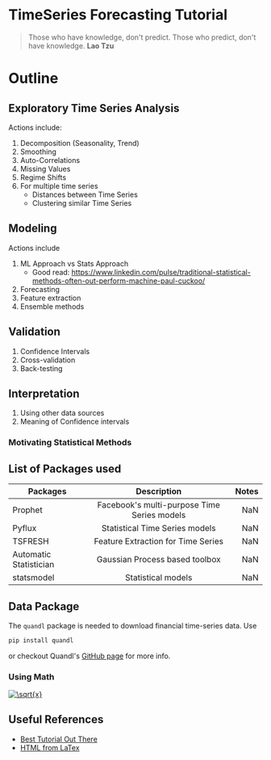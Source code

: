 # TimeSeries Forecasting Tutorial

> Those who have knowledge, don't predict. Those who predict, don't have knowledge. **Lao Tzu**


# Outline


## Exploratory Time Series Analysis

Actions include:
1. Decomposition (Seasonality, Trend)
2. Smoothing
3. Auto-Correlations
4. Missing Values
5. Regime Shifts
6. For multiple time series
    * Distances between Time Series
    * Clustering similar Time Series

## Modeling
Actions include
1. ML Approach vs Stats Approach
    * Good read: https://www.linkedin.com/pulse/traditional-statistical-methods-often-out-perform-machine-paul-cuckoo/
2. Forecasting
3. Feature extraction
4. Ensemble methods

## Validation
1. Confidence Intervals
2. Cross-validation
3. Back-testing

## Interpretation  
1. Using other data sources
2. Meaning of Confidence intervals


### Motivating Statistical Methods

## List of Packages used
| Packages        | Description           | Notes  |
| ------------- |:-------------:| -----:|
| Prophet      | Facebook's multi-purpose Time Series models  | NaN |
| Pyflux      | Statistical Time Series models     |   NaN |
| TSFRESH | Feature Extraction for Time Series      |   NaN |
| Automatic Statistician | Gaussian Process based toolbox | NaN
| statsmodel | Statistical models | NaN

## Data Package
The `quandl` package is needed to download financial time-series data.
Use
```python
pip install quandl
```
or checkout Quandl's [GitHub page](https://github.com/quandl/quandl-python) for more info.

### Using Math
<a href="https://www.codecogs.com/eqnedit.php?latex=\sqrt{x}" target="_blank"><img src="https://latex.codecogs.com/gif.latex?\sqrt{x}" title="\sqrt{x}" /></a>



## Useful References
* [Best Tutorial Out There](https://www.google.com)
* [HTML from LaTex](https://www.codecogs.com/latex/eqneditor.php)
